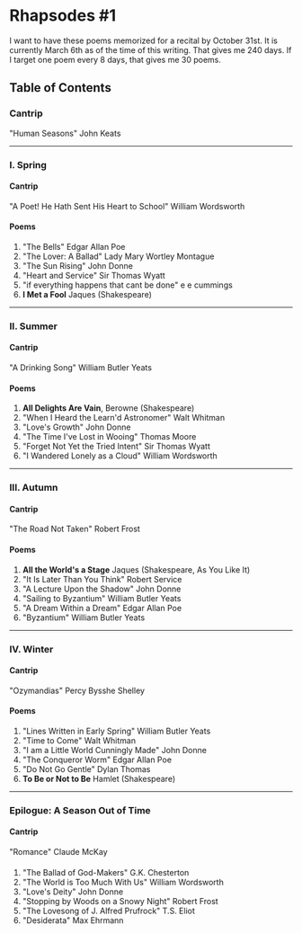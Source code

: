 # Rhapsodes #1

I want to have these poems memorized for a recital by October 31st. It is currently March 6th as of the time of this writing. That gives me 240 days. If I target one poem every 8 days, that gives me 30 poems. 

## Table of Contents
### Cantrip
"Human Seasons" John Keats

---

### I. Spring

#### Cantrip 
"A Poet! He Hath Sent His Heart to School" William Wordsworth

#### Poems
1. "The Bells" Edgar Allan Poe
2. "The Lover: A Ballad" Lady Mary Wortley Montague
3. "The Sun Rising" John Donne
4. "Heart and Service" Sir Thomas Wyatt
5. "if everything happens that cant be done" e e cummings
6. __I Met a Fool__ Jaques (Shakespeare)

---

### II. Summer
#### Cantrip 
"A Drinking Song" William Butler Yeats

#### Poems
1. __All Delights Are Vain__, Berowne (Shakespeare)
2. "When I Heard the Learn'd Astronomer" Walt Whitman
3. "Love's Growth" John Donne
4. "The Time I've Lost in Wooing" Thomas Moore
5. "Forget Not Yet the Tried Intent" Sir Thomas Wyatt
6. "I Wandered Lonely as a Cloud" William Wordsworth

---

### III. Autumn
#### Cantrip
"The Road Not Taken" Robert Frost

#### Poems
1. __All the World's a Stage__ Jaques (Shakespeare, As You Like It)
2. "It Is Later Than You Think" Robert Service
3. "A Lecture Upon the Shadow" John Donne
4. "Sailing to Byzantium" William Butler Yeats
5. "A Dream Within a Dream" Edgar Allan Poe 
6. "Byzantium" William Butler Yeats

---

### IV. Winter
#### Cantrip
"Ozymandias" Percy Bysshe Shelley

#### Poems
1. "Lines Written in Early Spring" William Butler Yeats
2. "Time to Come" Walt Whitman
3. "I am a Little World Cunningly Made" John Donne
4. "The Conqueror Worm" Edgar Allan Poe
5. "Do Not Go Gentle" Dylan Thomas
6. __To Be or Not to Be__ Hamlet (Shakespeare)

---

### Epilogue: A Season Out of Time
#### Cantrip
"Romance" Claude McKay

####
1. "The Ballad of God-Makers" G.K. Chesterton
2. "The World is Too Much With Us" William Wordsworth
3. "Love's Deity" John Donne
4. "Stopping by Woods on a Snowy Night" Robert Frost
5. "The Lovesong of J. Alfred Prufrock" T.S. Eliot
6. "Desiderata" Max Ehrmann 